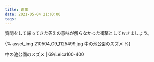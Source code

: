 ```yaml
---
title: 返事
date: 2021-05-04 21:00:00
tags:
---
```


質問をして帰ってきた答えの意味が解らなかった衝撃としておきましょう。

{% asset_img 210504_G9_1125499.jpg 中の池公園のスズメ %}

中の池公園のスズメ | G9/Leica100-400
